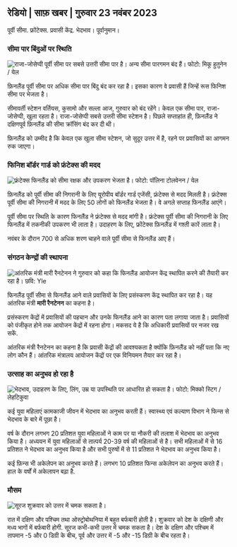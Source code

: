 ## रेडियो \| साफ़ खबर \| गुरुवार 23 नवंबर 2023

पूर्वी सीमा. फ्रोंटेक्स. प्रवासी केंद्र. भेदभाव। पूर्वानुमान।

### सीमा पार बिंदुओं पर स्थिति

![राजा-जोसेप्पी पूर्वी सीमा पर सबसे उत्तरी सीमा पार है। अन्य सीमा पारगमन बंद हैं। फोटो: मिकू हुतुनेन / येल](https://images.cdn.yle.fi/image/upload/c_crop,h_3216,w_5712,x_0,y_421/ar_1.777777777777777,c_fill,g_faces,h_675,w_1200/dpr_1.0/q_auto:eco/f_auto/fl_losy/v1700751077/39-1205645655f665a86285)

फ़िनलैंड पूर्वी सीमा पर अधिक सीमा पार बिंदु बंद कर रहा है। इसका कारण वे प्रवासी हैं जिन्हें रूस फिनिश सीमा पर भेजता है।

सीमावर्ती स्टेशन वर्तियस, कुसामो और सल्ला आज, गुरुवार को बंद रहेंगे। केवल एक सीमा पार, राजा-जोसेप्पी, खुला रहता है। राजा-जोसेप्पी सबसे उत्तरी सीमा स्टेशन है। पिछले सप्ताहांत ही, फ़िनलैंड ने दक्षिणपूर्व फ़िनलैंड की सीमा क्रॉसिंग बंद कर दी थी।

फ़िनलैंड को उम्मीद है कि केवल एक खुला सीमा स्टेशन, जो सुदूर उत्तर में है, रहने पर प्रवासियों का आगमन रुक जाएगा।

### फिनिश बॉर्डर गार्ड को फ्रंटेक्स की मदद

![फ्रंटेक्स फिनलैंड को सीमा रक्षक और उपकरण भेजता है। फोटो: पॉलिना टोलवेनन / येल](https://images.cdn.yle.fi/image/upload/c_crop,h_1080,w_1919,x_0,y_0/ar_1.7777777777777777,c_fill,g_faces,h_675,w_1200/dpr_1.0/q_auto:eco/f_auto/fl_losy/v1663055873/39-100697563203716d9ecd)

फ़िनलैंड को पूर्वी सीमा की निगरानी के लिए यूरोपीय बॉर्डर गार्ड एजेंसी, फ्रंटेक्स से मदद मिलती है। फ्रंटेक्स पूर्वी सीमा की निगरानी में मदद के लिए 50 लोगों को फिनलैंड भेजता है। वे अगले सप्ताह फिनलैंड आएंगे।

पूर्वी सीमा पर स्थिति के कारण फिनलैंड ने फ्रंटेक्स से मदद मांगी है। फ्रंटेक्स पूर्वी सीमा की निगरानी के लिए फिनलैंड में तकनीकी उपकरण भी लाता है। उदाहरण के लिए, फ्रोंटेक्स फ़िनलैंड में गश्ती कारें लाता है।

नवंबर के दौरान 700 से अधिक शरण चाहने वाले पूर्वी सीमा से फिनलैंड आए हैं।

### संगठन केन्द्रों की स्थापना

![आंतरिक मंत्री मारी रैनटेनन ने गुरुवार को कहा कि फिनलैंड आयोजन केंद्र स्थापित करने की तैयारी कर रहा है। छवि: Yle](https://images.cdn.yle.fi/image/upload/c_crop,h_1080,w_1919,x_0,y_0/ar_1.7777777777777777,c_fill,g_faces,h_675,w_1200/dpr_1.0/q_auto:eco/f_auto/fl_losy/v1700721586/39-1205201655eed1e81849)

फिनलैंड पूर्वी सीमा से फिनलैंड आने वाले प्रवासियों के लिए प्रसंस्करण केंद्र स्थापित कर रहा है। यह आंतरिक मंत्री **मारी रैनटेनन** का कहना है।

प्रसंस्करण केंद्रों में प्रवासियों की पहचान और उनके फिनलैंड आने का कारण पता लगाया जाता है। प्रवासियों को पंजीकृत होने तक आयोजन केंद्रों में रहना होगा। मकसद ये है कि अधिकारी प्रवासियों पर नजर रख सकें.

आंतरिक मंत्री रैनटेनन का कहना है कि प्रवासी केंद्रों की आवश्यकता है क्योंकि फ़िनलैंड को नहीं पता कि नए लोग कौन हैं। आंतरिक मंत्रालय आयोजन केंद्रों पर एक विनियमन तैयार कर रहा है।

### उत्साह का अनुभव हो रहा है

![भेदभाव, उदाहरण के लिए, लिंग, उम्र या उपस्थिति पर आधारित हो सकता है। फोटो: मिक्को स्टिग / लेहटिकुवा](https://images.cdn.yle.fi/image/upload/c_crop,h_2394,w_4256,x_0,y_110/ar_1.777777777777777,c_fill,g_faces,h_675,w_1200/dpr_1.0/q_auto:eco/f_auto/fl_losy/v1700718446/39-1205193655ee719688c7)

कई युवा महिलाएं कामकाजी जीवन में भेदभाव का अनुभव करती हैं। स्वास्थ्य एवं कल्याण विभाग ने फिन्स से भेदभाव के बारे में पूछा है।

वर्ष के दौरान लगभग 20 प्रतिशत युवा महिलाओं ने काम पर या नौकरी की तलाश में भेदभाव का अनुभव किया है। अध्ययन में युवा महिलाओं से तात्पर्य 20-39 वर्ष की महिलाओं से है। सभी महिलाओं में से 16 प्रतिशत ने भेदभाव का अनुभव किया है और सभी पुरुषों में से 11 प्रतिशत ने भेदभाव का अनुभव किया है।

कई फ़िन्स भी अकेलेपन का अनुभव करते हैं। लगभग 10 प्रतिशत फिन्स अकेलेपन का अनुभव करते हैं। हाल के वर्षों में अकेलापन बढ़ा है.

### मौसम

![सूरज शुक्रवार को उत्तर में चमक सकता है।](https://images.cdn.yle.fi/image/upload/c_crop,h_1080,w_1919,x_0,y_0/ar_1.7777777777777777,c_fill,g_faces,h_675,w_1200/dpr_1.0/q_auto:eco/f_auto/fl_losy/v1700752778/39-1205671655f6d69ed984)

रात में दक्षिण और पश्चिम तथा ओस्ट्रोबोथनिया में बहुत बर्फबारी होती है। शुक्रवार को देश के दक्षिणी और मध्य भागों में बर्फबारी होगी. सूरज कभी-कभी उत्तर में चमक सकता है। देश के दक्षिण और पश्चिम में तापमान -5 और 0 डिग्री के बीच, पूर्व और उत्तर में -5 और -15 डिग्री के बीच रहता है।